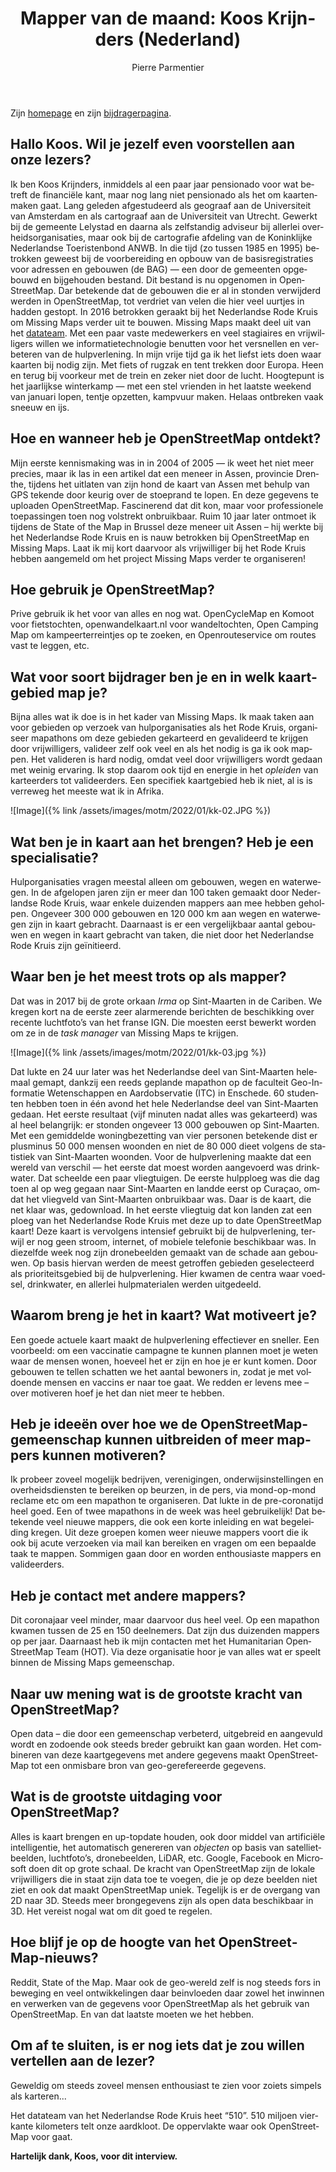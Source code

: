 ﻿---
title: "Mapper van de maand: Koos Krijnders (Nederland)"
featured: kk-01.jpeg
layout: post
category: motm
author: Pierre Parmentier
lang: nl
---

Zijn [homepage](https://www.openstreetmap.org/user/koos%20krijnders) en zijn [bijdragerpagina](https://hdyc.neis-one.org/?koos%20krijnders).

## Hallo Koos. Wil je jezelf even voorstellen aan onze lezers?

Ik ben Koos Krijnders, inmiddels al een paar jaar pensionado voor wat betreft de financiële kant, maar nog lang niet pensionado als het om kaartenmaken gaat. Lang geleden afgestudeerd als geograaf aan de Universiteit van Amsterdam en als cartograaf aan de Universiteit van Utrecht. Gewerkt bij de gemeente Lelystad en daarna als zelfstandig adviseur bij allerlei overheidsorganisaties, maar ook bij de cartografie afdeling van de Koninklijke Nederlandse Toeristenbond ANWB. In die tijd (zo tussen 1985 en 1995) betrokken geweest bij de voorbereiding en opbouw van de basisregistraties voor adressen en gebouwen (de BAG) — een door de gemeenten opgebouwd en bijgehouden bestand. Dit bestand is nu opgenomen in OpenStreetMap. Dar betekende dat de gebouwen die er al in stonden verwijderd werden in OpenStreetMap, tot verdriet van velen die hier veel uurtjes in hadden gestopt.
In 2016 betrokken geraakt bij het Nederlandse Rode Kruis om Missing Maps verder uit te bouwen. Missing Maps maakt deel uit van het [datateam](https://www.510.global/). Met een paar vaste medewerkers en veel stagiaires en vrijwilligers willen we informatietechnologie benutten voor het versnellen en verbeteren van de hulpverlening. In mijn vrije tijd ga ik het liefst iets doen waar kaarten bij nodig zijn. Met fiets of rugzak en tent trekken door Europa. Heen en terug bij voorkeur met de trein en zeker niet door de lucht. Hoogtepunt is het jaarlijkse winterkamp — met een stel vrienden in het laatste weekend van januari lopen, tentje opzetten, kampvuur maken. Helaas ontbreken vaak sneeuw en ijs.

## Hoe en wanneer heb je OpenStreetMap ontdekt?

Mijn eerste kennismaking was in in 2004 of 2005 — ik weet het niet meer precies, maar ik las in een artikel dat een meneer in Assen, provincie Drenthe, tijdens het uitlaten van zijn hond de kaart van Assen met behulp van GPS tekende door keurig over de stoeprand te lopen. En deze gegevens te uploaden OpenStreetMap. Fascinerend dat dit kon, maar voor professionele toepassingen toen nog volstrekt onbruikbaar. Ruim 10 jaar later ontmoet ik tijdens de State of the Map in Brussel deze meneer uit Assen – hij werkte bij het Nederlandse Rode Kruis en is nauw betrokken bij OpenStreetMap en Missing Maps. Laat ik mij kort daarvoor als vrijwilliger bij het Rode Kruis hebben aangemeld om het project Missing Maps verder te organiseren!

## Hoe gebruik je OpenStreetMap?

Prive gebruik ik het voor van alles en nog wat. OpenCycleMap en Komoot voor fietstochten, openwandelkaart.nl voor wandeltochten, Open Camping Map om kampeerterreintjes op te zoeken, en Openrouteservice om routes vast te leggen, etc.

## Wat voor soort bijdrager ben je en in welk kaartgebied map je?

Bijna alles wat ik doe is in het kader van Missing Maps. Ik maak taken aan voor gebieden op verzoek van hulporganisaties als het Rode Kruis, organiseer mapathons om deze gebieden gekarteerd en gevalideerd te krijgen door vrijwilligers, valideer zelf ook veel en als het nodig is ga ik ook mappen. Het valideren is hard nodig, omdat veel door vrijwilligers wordt gedaan met weinig ervaring. Ik stop daarom ook tijd en energie in het *opleiden* van karteerders tot valideerders.
Een specifiek kaartgebied heb ik niet, al is is verreweg het meeste wat ik in Afrika.

![Image]({% link /assets/images/motm/2022/01/kk-02.JPG %})

## Wat ben je in kaart aan het brengen? Heb je een specialisatie?

Hulporganisaties vragen meestal alleen om gebouwen, wegen en waterwegen.
In de afgelopen jaren zijn er meer dan 100 taken gemaakt door Nederlandse Rode Kruis, waar enkele duizenden mappers aan mee hebben geholpen. Ongeveer 300&nbsp;000 gebouwen en 120&nbsp;000 km aan wegen en waterwegen zijn in kaart gebracht. Daarnaast is er een vergelijkbaar aantal gebouwen en wegen in kaart gebracht van taken, die niet door het Nederlandse Rode Kruis zijn geïnitieerd.

## Waar ben je het meest trots op als mapper?

Dat was in 2017 bij de grote orkaan *Irma* op Sint-Maarten in de Cariben. We kregen kort na de eerste zeer alarmerende berichten de beschikking over recente luchtfoto’s van het franse IGN. Die moesten eerst bewerkt worden om ze in de *task manager* van Missing Maps te krijgen.

![Image]({% link /assets/images/motm/2022/01/kk-03.jpg %})

Dat lukte en 24 uur later was het Nederlandse deel van Sint-Maarten helemaal gemapt, dankzij een reeds geplande mapathon op de faculteit Geo-Informatie Wetenschappen en Aardobservatie (ITC) in Enschede. 60 studenten hebben toen in één avond het hele Nederlandse deel van Sint-Maarten gedaan. Het eerste resultaat (vijf minuten nadat alles was gekarteerd) was al heel belangrijk: er stonden ongeveer 13&nbsp;000 gebouwen op Sint-Maarten. Met een gemiddelde woningbezetting van vier personen betekende dist er plusminus 50&nbsp;000 mensen woonden en niet de 80&nbsp;000 dieet volgens de statistiek van Sint-Maarten woonden. Voor de hulpverlening maakte dat een wereld van verschil — het eerste dat moest worden aangevoerd was drinkwater. Dat scheelde een paar vliegtuigen.
De eerste hulpploeg was die dag toen al op weg gegaan naar Sint-Maarten en landde eerst op Curaçao, omdat het vliegveld van Sint-Maarten onbruikbaar was. Daar is de kaart, die net klaar was, gedownload. In het eerste vliegtuig dat kon landen zat een ploeg van het Nederlandse Rode Kruis met deze up to date OpenStreetMap kaart! Deze kaart is vervolgens intensief gebruikt bij de hulpverlening, terwijl er nog geen stroom, internet, of mobiele telefonie beschikbaar was.
In diezelfde week nog zijn dronebeelden gemaakt van de schade aan gebouwen. Op basis hiervan werden de meest getroffen gebieden geselecteerd als prioriteitsgebied bij de hulpverlening. Hier kwamen de centra waar voedsel, drinkwater, en allerlei hulpmaterialen werden uitgedeeld.

## Waarom breng je het in kaart? Wat motiveert je?

Een goede actuele kaart maakt de hulpverlening effectiever en sneller. Een voorbeeld: om een vaccinatie campagne te kunnen plannen moet je weten waar de mensen wonen, hoeveel het er zijn en hoe je er kunt komen. Door gebouwen te tellen schatten we het aantal bewoners in, zodat je met voldoende mensen en vaccins er naar toe gaat.
We redden er levens mee – over motiveren hoef je het dan niet meer te hebben.

## Heb je ideeën over hoe we de OpenStreetMap-gemeenschap kunnen uitbreiden of meer mappers kunnen motiveren?

Ik probeer zoveel mogelijk bedrijven, verenigingen, onderwijsinstellingen en overheidsdiensten te bereiken op beurzen, in de pers, via mond-op-mond reclame etc om een mapathon te organiseren. Dat lukte in de pre-coronatijd heel goed. Een of twee mapathons in de week was heel gebruikelijk! Dat betekende veel nieuwe mappers, die ook een korte inleiding en wat begeleiding kregen. Uit deze groepen komen weer nieuwe mappers voort die ik ook bij acute verzoeken via mail kan bereiken en vragen om een bepaalde taak te mappen. Sommigen gaan door en worden enthousiaste mappers en valideerders.

## Heb je contact met andere mappers?

Dit coronajaar veel minder, maar daarvoor dus heel veel. Op een mapathon kwamen tussen de 25 en 150 deelnemers. Dat zijn dus duizenden mappers op per jaar.
Daarnaast heb ik mijn contacten met het Humanitarian OpenStreetMap Team (HOT). Via deze organisatie hoor je van alles wat er speelt binnen de Missing Maps gemeenschap.

## Naar uw mening wat is de grootste kracht van OpenStreetMap?

Open data – die door een gemeenschap verbeterd, uitgebreid en aangevuld wordt en zodoende ook steeds breder gebruikt kan gaan worden. Het combineren van deze kaartgegevens met andere gegevens maakt OpenStreetMap tot een onmisbare bron van geo-gerefereerde  gegevens.

## Wat is de grootste uitdaging voor OpenStreetMap?

Alles is kaart brengen en up-topdate houden, ook door middel van artificiële intelligentie, het automatisch genereren van *objecten* op basis van satellietbeelden, luchtfoto’s, dronebeelden, LiDAR, etc. Google, Facebook en Microsoft doen dit op grote schaal. De kracht van OpenStreetMap zijn de lokale vrijwilligers die in staat zijn data toe te voegen, die je op deze beelden niet ziet en ook dat maakt OpenStreetMap uniek. Tegelijk is er de overgang van 2D naar 3D. Steeds meer brongegevens zijn als open data beschikbaar in 3D. Het vereist nogal wat om dit goed te regelen.

## Hoe blijf je op de hoogte van het OpenStreetMap-nieuws?

Reddit, State of the Map. Maar ook de geo-wereld zelf is nog steeds fors in beweging en veel ontwikkelingen daar beinvloeden daar zowel het inwinnen en verwerken van de gegevens voor OpenStreetMap als het gebruik van OpenStreetMap. En van dat laatste moeten we het hebben.

## Om af te sluiten, is er nog iets dat je zou willen vertellen aan de lezer?

Geweldig om steeds zoveel mensen enthousiast te zien voor zoiets simpels als karteren...

Het datateam van het Nederlandse Rode Kruis heet “510”. 510 miljoen vierkante kilometers telt onze aardkloot. De oppervlakte waar ook OpenStreetMap voor gaat.

**Hartelijk dank, Koos, voor dit interview.**
